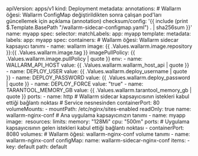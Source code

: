 apiVersion: apps/v1
kind: Deployment
metadata:
  annotations:
    # Wallarm öğesi: Wallarm ConfigMap değiştirildikten sonra çalışan pod'ları güncellemek için açıklama (annotation)
    checksum/config: '{{ include (print $.Template.BasePath "/wallarm-sidecar-configmap.yaml") . | sha256sum }}'
  name: myapp
spec:
  selector:
    matchLabels:
      app: myapp
  template:
    metadata:
      labels:
        app: myapp
    spec:
      containers:
        # Wallarm öğesi: Wallarm sidecar kapsayıcı tanımı
        - name: wallarm
          image: {{ .Values.wallarm.image.repository }}:{{ .Values.wallarm.image.tag }}
          imagePullPolicy: {{ .Values.wallarm.image.pullPolicy | quote }}
          env:
          - name: WALLARM_API_HOST
            value: {{ .Values.wallarm.wallarm_host_api | quote }}
          - name: DEPLOY_USER
            value: {{ .Values.wallarm.deploy_username | quote }}
          - name: DEPLOY_PASSWORD
            value: {{ .Values.wallarm.deploy_password | quote }}
          - name: DEPLOY_FORCE
            value: "true"
          - name: TARANTOOL_MEMORY_GB
            value: {{ .Values.wallarm.tarantool_memory_gb | quote }}
          ports:
          - name: http
            # Wallarm sidecar kapsayıcısının istekleri kabul ettiği bağlantı noktası
            # Service nesnesinden
            containerPort: 80
          volumeMounts:
          - mountPath: /etc/nginx/sites-enabled
            readOnly: true
            name: wallarm-nginx-conf
        # Ana uygulama kapsayıcınızın tanımı
        - name: myapp
          image: <Image>
          resources:
            limits:
              memory: "128Mi"
              cpu: "500m"
          ports:
          # Uygulama kapsayıcısının gelen istekleri kabul ettiği bağlantı noktası
          - containerPort: 8080 
      volumes:
      # Wallarm öğesi: wallarm-nginx-conf volume tanımı
      - name: wallarm-nginx-conf
        configMap:
          name: wallarm-sidecar-nginx-conf
          items:
            - key: default
              path: default